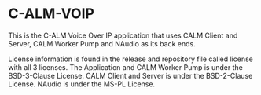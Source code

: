 # C-ALM-VOIP

This is the C-ALM Voice Over IP application that uses CALM Client and Server, CALM Worker Pump and NAudio as its back ends.

License information is found in the release and repository file called license with all 3 licenses.
The Application and CALM Worker Pump is under the BSD-3-Clause License.
CALM Client and Server is under the BSD-2-Clause License.
NAudio is under the MS-PL License.
